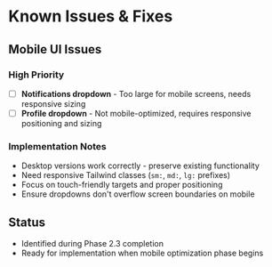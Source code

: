 # Known Issues & Fixes

## Mobile UI Issues

### High Priority
- [ ] **Notifications dropdown** - Too large for mobile screens, needs responsive sizing
- [ ] **Profile dropdown** - Not mobile-optimized, requires responsive positioning and sizing

### Implementation Notes
- Desktop versions work correctly - preserve existing functionality
- Need responsive Tailwind classes (`sm:`, `md:`, `lg:` prefixes)
- Focus on touch-friendly targets and proper positioning
- Ensure dropdowns don't overflow screen boundaries on mobile

## Status
- Identified during Phase 2.3 completion
- Ready for implementation when mobile optimization phase begins